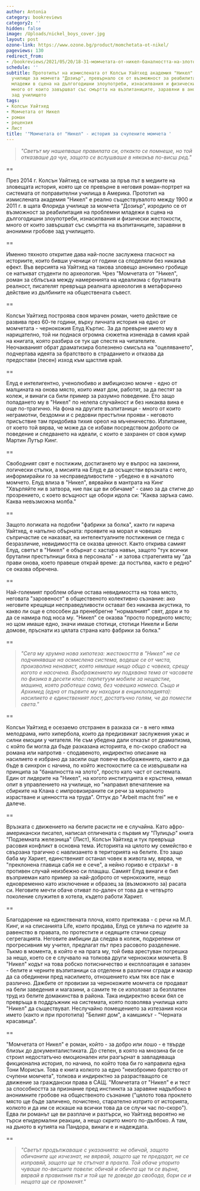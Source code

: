 ```yaml
---
author: Antonia
category: bookreviews
category2: ''
hidden: false
image: /Uploads/nickel_boys_cover.jpg
layout: post
ozone-link: https://www.ozone.bg/product/momchetata-ot-nikel/
pageviews: 130
redirect_from:
- /bookreviews/2021/05/20/18-31-момчетата-от-никел-баналността-на-злото-през-призмата-и-на-расата
schedule: ''
subtitle: Прототипът на измислената от Колсън Уайтхед академия "Никел" е реално съществувалото
  училище за момчета "Дозиър", превърнало се от възможност за реабилитация на проблемни
  младежи в сцена на дългогодишни злоупотреби, изнасилвания и физически жестокости,
  много от които завършват със смъртта на възпитаниците, заравяни в анонимни гробове
  зад училището
tags:
- Колсън Уайтхед
- Момчетата от Никел
- роман
- рецензия
- Лист
title: '"Момчетата от "Никел" - история за счупените момчета '
---
```


> *"Светът му нашепваше правилата си, откакто се помнеше, но той отказваше да чуе, защото се вслушваше в някакъв по-висш ред."*

\==

През 2014 г. Колсън Уайтхед се натъква за пръв път в медиите на зловещата история, която ще се превърне в неговия роман-портрет на системата от поправителни училища в Америка. Прототип на измислената академия "Никел" е реално съществувалото между 1900 и 2011 г. в щата Флорида училище за момчета "Дозиър", изродило се от възможност за реабилитация на проблемни младежи в сцена на дългогодишни злоупотреби, изнасилвания и физически жестокости, много от които завършват със смъртта на възпитаниците, заравяни в анонимни гробове зад училището. 

\==

Именно тяхното откритие дава най-после заслужена гласност на историите, които бивши ученици от години са споделяли без никакъв ефект. Във версията на Уайтхед на такова зловещо анонимно гробище се натъкват студенти по археология. Чрез "Момчетата от "Никел", роман за сблъсъка между намеренията на идеализма с бруталната реалност, писателят превръща реалната археология в метафорично действие из дълбините на обществената съвест. 

\==

Колсън Уайтхед построява своя мрачен роман, чието действие се развива през 60-те години, върху личната история на едно от момчетата - чернокожия Елуд Къртис. За да превърне името му в нарицателно, той ни поднася огромна сюжетна изненада в самия край на книгата, която разбира се тук ще спестя на читателите. Неочакваният обрат драматизира болезнено смисъла на "оцеляването", подчертава идеята за братството в страданието и отказва да предостави (лесен) изход към щастлив край. 

\==

Елуд е интелигентно, ученолюбиво и амбициозно момче - едно от малцината на онова място, които имат дом, работят, за да пестят за колеж, и винаги са били пример за разумно поведение. Ето защо попадането му в "Никел" по нелепа случайност и без никаква вина е още по-трагично. На фона на другите възпитаници - много от които неграмотни, бездомни и с редовни престъпни прояви - неговото присъствие там придобива тихия ореол на мъченичество. Изпитание, от което той вярва, че може да се избави посредством доброто си поведение и следването на идеали, с които е захранен от своя кумир Мартин Лутър Кинг. 

\==

Свободният свят е постижим, достигането му е въпрос на законни, логически стъпки, а мисията на Елуд е да осъществи връзката с него, информирайки го за несправедливостите - убедено е в началото момчето. Елуд влиза в "Никел", вярвайки в мантрата на Кинг "Хвърляйте ни в затвора, ние пак ще ви обичаме" - само за да стигне до прозрението, с което всъщност ще обори идола си: "Каква заръка само. Каква невъзможна молба."

\==

Защото логиката на подобни "фабрики за болка", както ги нарича Уайтхед, е напълно обърната: проявите на морал и човешко съпричастие се наказват, на интелектуалните постижения се гледа с безразличие, невидимостта се оказва ценност. Както открива самият Елуд, светът в "Никел" е обърнат с хастара навън, защото "тук всички брутални престъпници бяха в персонала" - и затова стратегията му "да прави онова, което правеше открай време: да постъпва, както е редно" се оказва обречена. 

\==

Най-големият проблем обаче остава невидимостта на това място, неговата "заровеност" в общественото колективно съзнание: ако неговите крещящи несправедливости остават без никаква акустика, то какво ли още е способен да пренебрегне "нормалният" свят, дори и то да се намира под носа му. "Никел" се оказва "просто поредното място; но щом имаше едно, значи имаше стотици, стотици Никели и Бели домове, пръснати из цялата страна като фабрики за болка." 

\==

> *"Сега му хрумна нова хипотеза: жестокостта в "Никел" не се подчиняваше на осмислена система, водеше се от чиста, произволна ненавист, която нямаше нищо общо с човека, срещу когото е насочена. Въображението му подхвана тема от часовете по физика в десети клас: перпетуум мобиле за нещастие, машина, която работеше сама, без човешка намеса. Също и Архимед (една от първите му находки в енциклопедията): насилието е единственият лост, достатъчно голям, че да помести света."*

\==

Колсън Уайтхед е осезаемо отстранен в разказа си - в него няма мелодрама, нито хипербола, които да предизвикат заслужения ужас и силни емоции у читателя. Не съм убедена дали отказът от драматизма, с който би могла да бъде разказана историята, е по-скоро слабост на романа или напротив - сподавеното, индиректно описание на насилието е избрано да засили още повече въображението, както и да бъде в синхрон с начина, по който жестокостите са се извършвали на принципа за "баналността на злото", просто като част от системата. Един от лидерите на "Никел", на когото институцията е кръстена, нямал опит в управлението на училище, но "направил впечатление на сбирките на Клана с импровизираните си речи за моралното израстване и ценността на труда". Оттук до "Arbeit macht frei" не е далече. 

\==

Връзката с движението на белите расисти не е случайна. Като афро-американски писател, написал отличената с първия му "Пулицър" книга "Подземната железница" (Лист), Колсън Уайтхед и тук превръща расовия конфликт в основна тема. Историята на цялото му семейство е свързана трагично с навлизането в територията на белите. Ето защо баба му Хариет, единственият останал човек в живота му, вярва, че "преклонена главица сабя не е сече", а нейно гориво е страхът - в противен случай неизбежно си плащаш. Самият Елуд винаги е бил възприеман като пример за най-доброто от чернокожите, нещо едновременно като изключение и образец за (възможното за) расата си. Неговите мечти обаче отиват по-далеч от това да е четвърто поколение служител в хотела, където работи Хариет. 

\==

Благодарение на единствената плоча, която притежава - с речи на М.Л. Кинг, и на списанията Life, които продава, Елуд се увлича по идеите за равенство в правата, по протестите и седящите стачки срещу сегрегацията. Неговите амбиции да следва в колеж, подкрепени от прогресивния му учител, предлагат път през расовото разделение. Тъкмо в момента, в който е на прага му, той бива арестуван погрешка за нещо, което се е случвало на толкова други чернокожи момчета. В "Никел" кодът на това робско потисничество и експлоатация е запазен - белите и черните възпитаници са отделени в различни сгради и макар да са обединени пред насилието, отношението към тях все пак е различно. Дажбите от провизии за чернокожите момчета се продават на бели заведения и магазини, а самите те се използват за безплатен труд из белите домакинства в района. Така индиректно всеки бял се превръща в поддръжник на системата, която позволява училища като "Никел" да съществуват. Неслучайно помещението за изтезания носи името (както и при прототипа) "Белият дом", а камшикът - "Черната красавица". 

\==

"Момчетата от Никел" е роман, който - за добро или лошо - е твърде близък до документалистиката. До степен, в която на мнозина би се строил недостатъчно емоционален или разгърнат в завладяваща фикционална история, по начина, по който това би го направила една Тони Морисън. Това е книга колкото за едно "неизброимо братство от счупени момчета", толкова и индиректно за разрастващото се движение за граждански права в САЩ. "Момчетата от "Никел" е и тест за способността за признание пред инстинкта за заравяне надълбоко в анонимните гробове на общественото съзнание ("цялото това проклето място ще бъде заличено, почистено, старателно изтрито от историята, колкото и да им се искаше на всички това да се случи час по-скоро"). Едва ли романът ще ви разплаче и разтърси, но Уайтхед вероятно не търси епидермални реакции, а нещо скрито много по-дълбоко. А там, на дъното в кутията на Пандора, винаги е и надеждата.

\==

> *"Светът продължаваше с указанията: не обичай, защото обичаните ще изчезнат, не вярвай, защото ще те предадат, не се изправяй, защото ще те стъпчат в прахта. Той обаче упорито чуваше по-висшите повели: обичай и обичта ще ти се върне, вярвай в правилния път и той ще те доведе до свобода, бори се и нещата ще се променят."*